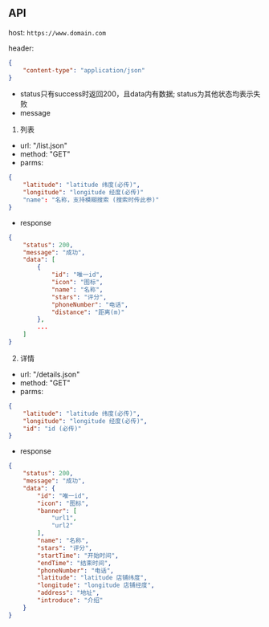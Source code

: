 ## API 

host: `https://www.domain.com`

header: 
```json
{
    "content-type": "application/json"
}
```

- status只有success时返回200，且data内有数据; status为其他状态均表示失败
- message


1. 列表

- url: "/list.json"
- method: "GET"
- parms: 
```json
{
    "latitude": "latitude 纬度(必传)",
    "longitude": "longitude 经度(必传)"
    "name": "名称，支持模糊搜索 (搜索时传此参)"
}
```

- response
```json
{
    "status": 200,
    "message": "成功",
    "data": [
        {
            "id": "唯一id",
            "icon": "图标",
            "name": "名称",
            "stars": "评分",
            "phoneNumber": "电话",
            "distance": "距离(m)"
        },
        ...
    ]
}
```


2. 详情

- url: "/details.json"
- method: "GET"
- parms: 
```json
{
    "latitude": "latitude 纬度(必传)",
    "longitude": "longitude 经度(必传)",
    "id": "id (必传)"
}
```

- response
```json
{
    "status": 200,
    "message": "成功",
    "data": {
        "id": "唯一id",
        "icon": "图标",
        "banner": [
            "url1",
            "url2"
        ],
        "name": "名称",
        "stars": "评分",
        "startTime": "开始时间",
        "endTime": "结束时间",
        "phoneNumber": "电话",
        "latitude": "latitude 店铺纬度",
        "longitude": "longitude 店铺经度",
        "address": "地址",
        "introduce": "介绍"
    }
}
```
